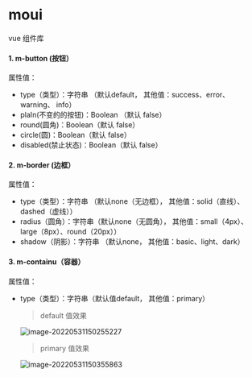 # moui

vue 组件库

#### 1. m-button (按钮）

属性值：

- type（类型）：字符串    （默认default， 其他值：success、error、 warning、 info）
- plaIn(不变的的按钮)：Boolean （默认 false）
- round(圆角)：Boolean（默认 false）
- circle(圆)：Boolean（默认 false）
- disabled(禁止状态)：Boolean（默认 false）

#### 2. m-border (边框）

属性值：

- type（类型）：字符串  （默认none（无边框）， 其他值：solid（直线）、dashed（虚线））
- radius（圆角）：字符串（默认none（无圆角）， 其他值：small（4px）、large（8px）、round（20px））
- shadow（阴影）：字符串  （默认none， 其他值：basic、light、dark）

#### 3. m-containu（容器）

属性值：

- type（类型）：字符串（默认值default， 其他值：primary）

  > default 值效果

  ![image-20220531150255227](C:\Users\admin\AppData\Roaming\Typora\typora-user-images\image-20220531150255227.png)

  > primary 值效果

  ![image-20220531150355863](C:\Users\admin\AppData\Roaming\Typora\typora-user-images\image-20220531150355863.png)



